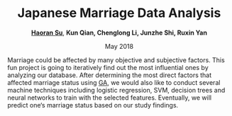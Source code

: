 <div align=center>
 
# Japanese Marriage Data Analysis

[**Haoran Su**](http://franklinzhao.top), **Kun Qian, Chenglong Li, Junzhe Shi, Ruxin Yan**

May 2018

<div align=left>

Marriage could be affected by many objective and subjective factors. This fun project is going to iteratively find out the most influential ones by analyzing our database. After determining the most direct factors that affected marriage status using [GA](https://github.com/QinganZhao/GA), we would also like to conduct several machine techniques including logistic regression, SVM, decision trees and neural networks to train with the selected features. Eventually, we will predict one‘s marriage status based on our study findings.
